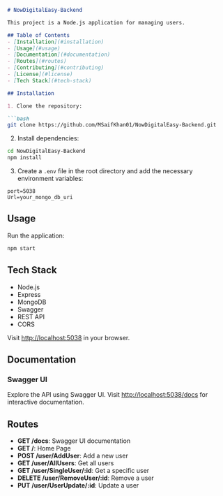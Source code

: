 

```markdown
# NowDigitalEasy-Backend

This project is a Node.js application for managing users.

## Table of Contents
- [Installation](#installation)
- [Usage](#usage)
- [Documentation](#documentation)
- [Routes](#routes)
- [Contributing](#contributing)
- [License](#license)
- [Tech Stack](#tech-stack)

## Installation

1. Clone the repository:

```bash
git clone https://github.com/MSaifKhan01/NowDigitalEasy-Backend.git
```

2. Install dependencies:

```bash
cd NowDigitalEasy-Backend
npm install
```

3. Create a `.env` file in the root directory and add the necessary environment variables:

```
port=5038
Url=your_mongo_db_uri
```



## Usage

Run the application:

```bash
npm start
```
## Tech Stack

- Node.js
- Express
- MongoDB
- Swagger
- REST API
- CORS



Visit [http://localhost:5038](http://localhost:5038) in your browser.

## Documentation

### Swagger UI

Explore the API using Swagger UI. Visit [http://localhost:5038/docs](http://localhost:5038/docs) for interactive documentation.

## Routes

- **GET /docs**: Swagger UI documentation
- **GET /**: Home Page
- **POST /user/AddUser**: Add a new user
- **GET /user/AllUsers**: Get all users
- **GET /user/SingleUser/:id**: Get a specific user
- **DELETE /user/RemoveUser/:id**: Remove a user
- **PUT /user/UserUpdate/:id**: Update a user






```

